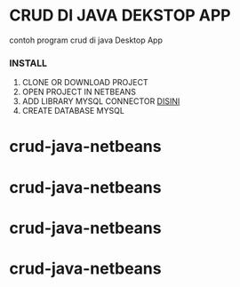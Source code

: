 # CRUD DI JAVA DEKSTOP APP
  contoh program crud di java Desktop App
### INSTALL
1. CLONE OR DOWNLOAD PROJECT 
2. OPEN PROJECT IN NETBEANS
3. ADD LIBRARY MYSQL CONNECTOR [DISINI](https://dev.mysql.com/downloads/connector/j/)
4. CREATE DATABASE MYSQL
# crud-java-netbeans
# crud-java-netbeans
# crud-java-netbeans
# crud-java-netbeans
